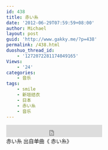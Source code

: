 ```yaml
---
id: 438
title: 赤い糸
date: '2012-06-29T07:59:59+08:00'
author: Michael
layout: post
guid: 'http://www.gakky.me/?p=438'
permalink: /438.html
duoshuo_thread_id:
    - '1272072281174049165'
Views:
    - '24'
categories:
    - 音乐
tags:
    - smile
    - 新垣结衣
    - 日本
    - 赤い糸
    - 音乐
---
```


<div class="audio_player"><iframe allowtransparency="true" frameborder="0" height="33" loading="lazy" scrolling="no" src="http://www.diandian.com/n/common/player?feedId=c4f9a280-c17e-11e1-b8b5-782bcb32ff27" width="257"></iframe></div>赤い糸 出自单曲《 赤い糸》